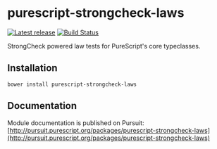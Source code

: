 # purescript-strongcheck-laws

[![Latest release](http://img.shields.io/bower/v/purescript-strongcheck-laws.svg)](https://github.com/garyb/purescript-strongcheck-laws/releases)
[![Build Status](https://travis-ci.org/garyb/purescript-strongcheck-laws.svg?branch=master)](https://travis-ci.org/garyb/purescript-strongcheck-laws)

StrongCheck powered law tests for PureScript's core typeclasses.

## Installation

```
bower install purescript-strongcheck-laws
```

## Documentation

Module documentation is published on Pursuit: [http://pursuit.purescript.org/packages/purescript-strongcheck-laws](http://pursuit.purescript.org/packages/purescript-strongcheck-laws)
